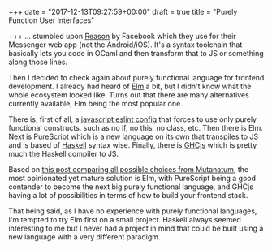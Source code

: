 +++
date = "2017-12-13T09:27:59+00:00"
draft = true
title = "Purely Function User Interfaces"

+++
... stumbled upon [Reason](https://reasonml.github.io/) by Facebook which they use for their Messenger web app (not the Android/iOS). It's a syntax toolchain that basically lets you code in OCaml and then transform that to JS or something along those lines.

Then I decided to check again about purely functional language for frontend development. I already had heard of [Elm](http://elm-lang.org/) a bit, but I didn't know what the whole ecosystem looked like. Turns out that there are many alternatives currently available, Elm being the most popular one.

There is, first of all, a [javascript eslint config](https://github.com/bodil/eslint-config-cleanjs) that forces to use only purely functional constructs, such as no if, no this, no class, etc. Then there is Elm. Next is [PureScript](http://www.purescript.org/) which is a new language on its own that transpiles to JS and is based of [Haskell](https://www.haskell.org/) syntax wise. Finally, there is [GHCjs](https://github.com/ghcjs/ghcjs) which is pretty much the Haskell compiler to JS.

Based on [this post comparing all possible choices from Mutanatum](http://mutanatum.com/posts/2017-01-12-Browser-FP-Head-to-Head.html), the most opinionated yet mature solution is Elm, with PureScript being a good contender to become the next big purely functional language, and GHCjs having a lot of possibilities in terms of how to build your frontend stack.

That being said, as I have no experience with purely functional languages, I'm tempted to try Elm first on a small project. Haskell always seemed interesting to me but I never had a project in mind that could be built using a new language with a very different paradigm.